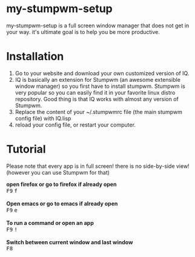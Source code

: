 my-stumpwm-setup
================

my-stumpwm-setup is a full screen window manager that does not get in your way. it's ultimate goal is to help you be more productive.


Installation
============

1. Go to your website and download your own customized version of IQ.
2. IQ is basically an extension for Stumpwm (an awesome extensible window manager) so you first have to install stumpwm. Stumpwm is very popular so you can easily find it in your favorite linux distro repository. Good thing is that IQ works with almost any version of Stumpwm.
3. Replace the content of your ~/.stumpwmrc file (the main stumpwm config file) with IQ.lisp
4. reload your config file, or restart your computer.


Tutorial
=========

Please note that every app is in full screen! there is no side-by-side view!  (however you can use Stumpwm for that)

<b>open firefox or go to firefox if already open</b>
<br/>
<kbd>F9</kbd> <kbd>f</kbd> 
<br/><br/>
<b>Open emacs or go to emacs if already open</b>
<br/>
<kbd>F9</kbd> <kbd>e</kbd> 
<br/><br/>
<b>To run a command or open an app</b> 
<br/>
<kbd>F9</kbd> <kbd>!</kbd> 
<br/><br/>
<b>Switch between current window and last window</b> 
<br/>
<kbd>F8</kbd>


 
 


 
















